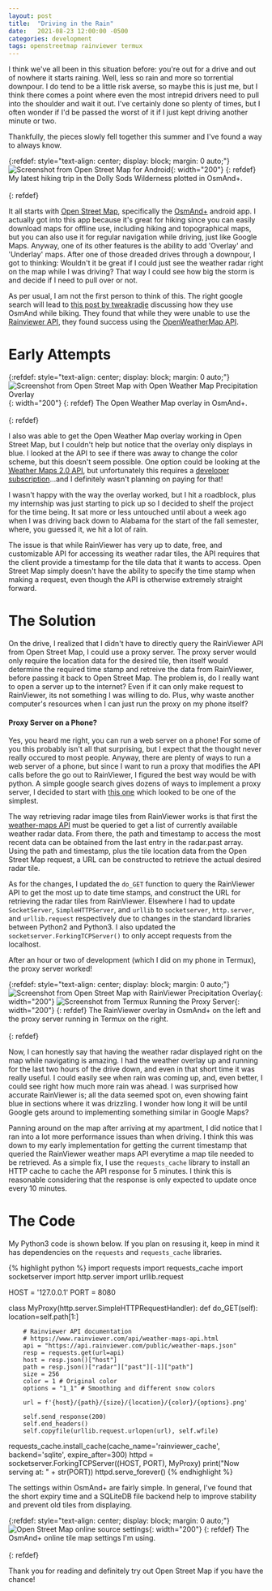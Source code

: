 ```yaml
---
layout: post
title:  "Driving in the Rain"
date:   2021-08-23 12:00:00 -0500
categories: development
tags: openstreetmap rainviewer termux
---
```


I think we've all been in this situation before: you're out for a drive and out of nowhere it starts raining. Well, less so rain and more so torrential downpour. I do tend to be a little risk averse, so maybe this is just me, but I think there comes a point where even the most intrepid drivers need to pull into the shoulder and wait it out. I've certainly done so plenty of times, but I often wonder if I'd be passed the worst of it if I just kept driving another minute or two.

Thankfully, the pieces slowly fell together this summer and I've found a way to always know.

{:refdef: style="text-align: center; display: block; margin: 0 auto;"}
![Screenshot from Open Street Map for Android](/static/OsmAndHikingTrip.jpg){: width="200"}
{: refdef}
My latest hiking trip in the Dolly Sods Wilderness plotted in OsmAnd+.<br><br>
{: refdef}

It all starts with [Open Street Map](https://www.openstreetmap.org), specifically the [OsmAnd+](https://f-droid.org/en/packages/net.osmand.plus/) android app. I actually got into this app because it's great for hiking since you can easily download maps for offline use, including hiking and topographical maps, but you can also use it for regular navigation while driving, just like Google Maps. Anyway, one of its other features is the ability to add 'Overlay' and 'Underlay' maps. After one of those dreaded drives through a downpour, I got to thinking: Wouldn't it be great if I could just see the weather radar right on the map while I was driving? That way I could see how big the storm is and decide if I need to pull over or not.

As per usual, I am not the first person to think of this. The right google search will lead to [this post by tweakradje](https://sites.google.com/site/tweakradje/android/osmand-navigation) discussing how they use OsmAnd while biking. They found that while they were unable to use the [Rainviewer API](https://www.rainviewer.com/api.html), they found success using the [OpenWeatherMap API](https://openweathermap.org/api/weathermaps).

# Early Attempts

{:refdef: style="text-align: center; display: block; margin: 0 auto;"}
![Screenshot from Open Street Map with Open Weather Map Precipitation Overlay](/static/OsmAndOWM.jpg){: width="200"}
{: refdef}
The Open Weather Map overlay in OsmAnd+.<br><br>
{: refdef}

I also was able to get the Open Weather Map overlay working in Open Street Map, but I couldn't help but notice that the overlay only displays in blue. I looked at the API to see if there was away to change the color scheme, but this doesn't seem possible. One option could be looking at the [Weather Maps 2.0 API](https://openweathermap.org/api/weather-map-2), but unfortunately this requires a [developer subscription](https://openweathermap.org/price)...and I definitely wasn't planning on paying for that!

I wasn't happy with the way the overlay worked, but I hit a roadblock, plus my internship was just starting to pick up so I decided to shelf the project for the time being. It sat more or less untouched until about a week ago when I was driving back down to Alabama for the start of the fall semester, where, you guessed it, we hit a lot of rain.

The issue is that while RainViewer has very up to date, free, and customizable API for accessing its weather radar tiles, the API requires that the client provide a timestamp for the tile data that it wants to access. Open Street Map simply doesn't have the ability to specify the time stamp when making a request, even though the API is otherwise extremely straight forward.

# The Solution

On the drive, I realized that I didn't have to directly query the RainViewer API from Open Street Map, I could use a proxy server. The proxy server would only require the location data for the desired tile, then itself would determine the required time stamp and retreive the data from RainViewer, before passing it back to Open Street Map. The problem is, do I really want to open a server up to the internet? Even if it can only make request to RainViewer, its not something I was willing to do. Plus, why waste another computer's resources when I can just run the proxy on my phone itself?

#### Proxy Server on a Phone?

Yes, you heard me right, you can run a web server on a phone! For some of you this probably isn't all that surprising, but I expect that the thought never really occured to most people. Anyway, there are plenty of ways to run a web server of a phone, but since I want to run a proxy that modifies the API calls before the go out to RainViewer, I figured the best way would be with python. A simple google search gives dozens of ways to implement a proxy server, I decided to start with [this one](https://levelup.gitconnected.com/how-to-build-a-super-simple-http-proxy-in-python-in-just-17-lines-of-code-a1a09192be00) which looked to be one of the simplest.

The way retrieving radar image tiles from RainViewer works is that first the [weather-maps API](https://api.rainviewer.com/public/weather-maps.json) must be queried to get a list of currently available weather radar data. From there, the path and timestamp to access the most recent data can be obtained from the last entry in the radar.past array. Using the path and timestamp, plus the tile location data from the Open Street Map request, a URL can be constructed to retrieve the actual desired radar tile.

As for the changes, I updated the `do_GET` function to query the RainViewer API to get the most up to date time stamps, and construct the URL for retrieving the radar tiles from RainViewer. Elsewhere I had to update `SocketServer`, `SimpleHTTPServer`, and `urllib` to `socketserver`, `http.server`, and `urllib.request` respectively due to changes in the standard libraries between Python2 and Python3. I also updated the `socketserver.ForkingTCPServer()` to only accept requests from the localhost.

After an hour or two of development (which I did on my phone in Termux), the proxy server worked!

{:refdef: style="text-align: center; display: block; margin: 0 auto;"}
![Screenshot from Open Street Map with RainViewer Precipitation Overlay](/static/OsmAndRainViewer.jpg){: width="200"}
![Screenshot from Termux Running the Proxy Server](/static/TermuxProxyServer.jpg){: width="200"}
{: refdef}
The RainViewer overlay in OsmAnd+ on the left and the proxy server running in Termux on the right.<br><br>
{: refdef}

Now, I can honestly say that having the weather radar displayed right on the map while navigating is amazing. I had the weather overlay up and running for the last two hours of the drive down, and even in that short time it was really useful. I could easily see when rain was coming up, and, even better, I could see right how much more rain was ahead. I was surprised how accurate RainViewer is; all the data seemed spot on, even showing faint blue in sections where it was drizzling. I wonder how long it will be until Google gets around to implementing something similar in Google Maps?

Panning around on the map after arriving at my apartment, I did notice that I ran into a lot more performance issues than when driving. I think this was down to my early implementation for getting the current timestamp that queried the RainViewer weather maps API everytime a map tile needed to be retrieved. As a simple fix, I use the `requests_cache` library to install an HTTP cache to cache the API response for 5 minutes. I think this is reasonable considering that the response is only expected to update once every 10 minutes.

# The Code

My Python3 code is shown below. If you plan on resusing it, keep in mind it has dependencies on the `requests` and `requests_cache` libraries.

{% highlight python %}
import requests
import requests_cache
import socketserver
import http.server
import urllib.request

HOST = '127.0.0.1'
PORT = 8080

class MyProxy(http.server.SimpleHTTPRequestHandler):
    def do_GET(self):
        location=self.path[1:]
        
        # Rainviewer API documentation
        # https://www.rainviewer.com/api/weather-maps-api.html
        api = "https://api.rainviewer.com/public/weather-maps.json"
        resp = requests.get(url=api)
        host = resp.json()["host"]
        path = resp.json()["radar"]["past"][-1]["path"]
        size = 256
        color = 1 # Original color
        options = "1_1" # Smoothing and different snow colors
        
        url = f'{host}/{path}/{size}/{location}/{color}/{options}.png'
        
        self.send_response(200)
        self.end_headers()
        self.copyfile(urllib.request.urlopen(url), self.wfile)

requests_cache.install_cache(cache_name='rainviewer_cache', backend='sqlite', expire_after=300)
httpd = socketserver.ForkingTCPServer((HOST, PORT), MyProxy)
print("Now serving at: " + str(PORT))
httpd.serve_forever()
{% endhighlight %}

The settings within OsmAnd+ are fairly simple. In general, I've found that the short expiry time and a SQLiteDB file backend help to improve stability and prevent old tiles from displaying.

{:refdef: style="text-align: center; display: block; margin: 0 auto;"}
![Open Street Map online source settings](/static/OsmAndSettings.jpg){: width="200"}
{: refdef}
The OsmAnd+ online tile map settings I'm using.<br><br>
{: refdef}

Thank you for reading and definitely try out Open Street Map if you have the chance!